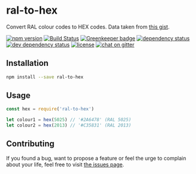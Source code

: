 # ral-to-hex

Convert RAL colour codes to HEX codes. Data taken from [this gist](https://gist.github.com/lunohodov/1995178).

[![npm version](https://img.shields.io/npm/v/ral-to-hex.svg)](https://www.npmjs.com/package/ral-to-hex)
[![Build Status](https://travis-ci.org/juliuste/ral-to-hex.svg?branch=master)](https://travis-ci.org/juliuste/ral-to-hex)
[![Greenkeeper badge](https://badges.greenkeeper.io/juliuste/ral-to-hex.svg)](https://greenkeeper.io/)
[![dependency status](https://img.shields.io/david/juliuste/ral-to-hex.svg)](https://david-dm.org/juliuste/ral-to-hex)
[![dev dependency status](https://img.shields.io/david/dev/juliuste/ral-to-hex.svg)](https://david-dm.org/juliuste/ral-to-hex#info=devDependencies)
[![license](https://img.shields.io/github/license/juliuste/ral-to-hex.svg?style=flat)](LICENSE)
[![chat on gitter](https://badges.gitter.im/juliuste.svg)](https://gitter.im/juliuste)

## Installation

```bash
npm install --save ral-to-hex
```

## Usage

```js
const hex = require('ral-to-hex')

let colour1 = hex(5025) // '#2A6478' (RAL 5025)
let colour2 = hex(2013) // '#C35831' (RAL 2013)
```

## Contributing

If you found a bug, want to propose a feature or feel the urge to complain about your life, feel free to visit [the issues page](https://github.com/juliuste/ral-to-hex/issues).

